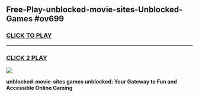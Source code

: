 
## Free-Play-unblocked-movie-sites-Unblocked-Games #ov699
<h3>
<a href="https://news.freeplayer.one?title=unblocked-movie-sites&ref=8M">CLICK TO PLAY</a></h3>
<hr>

<h3>
<a href="https://news.freeplayer.one?title=unblocked-movie-sites&ref=8M">CLICK 2 PLAY</a>
  
</h3>

<a href="https://news.freeplayer.one?title=unblocked-movie-sites&ref=8M"><img src="https://clearcache.store/games.png"></a>


**unblocked-movie-sites games unblocked: Your Gateway to Fun and Accessible Online Gaming**
